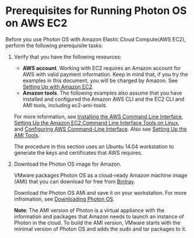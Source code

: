 # Prerequisites for Running Photon OS on AWS EC2

Before you use Photon OS with Amazon Elastic Cloud Compute(AWS EC2), perform the following prerequisite tasks:

1. Verify that you have the following resources:
    
    - **AWS account**. Working with EC2 requires an Amazon account for AWS with valid payment information. Keep in mind that, if you try the examples in this document, you will be charged by Amazon. See [Setting Up with Amazon EC2](#http://docs.aws.amazon.com/AWSEC2/latest/UserGuide/get-set-up-for-amazon-ec2.html).
    - **Amazon tools**. The following examples also assume that you have installed and configured the Amazon AWS CLI and the EC2 CLI and AMI tools, including ec2-ami-tools.
    
    For more information, see [Installing the AWS Command Line Interface](#http://docs.aws.amazon.com/cli/latest/userguide/installing.html), [Setting Up the Amazon EC2 Command Line Interface Tools on Linux](#http://docs.aws.amazon.com/AWSEC2/latest/CommandLineReference/set-up-ec2-cli-linux.html), and [Configuring AWS Command-Line Interface](#http://docs.aws.amazon.com/cli/latest/userguide/cli-chap-getting-started.html). Also see [Setting Up the AMI Tools](#http://docs.aws.amazon.com/AWSEC2/latest/UserGuide/set-up-ami-tools.html).
    
    The procedure in this section uses an Ubuntu 14.04 workstation to generate the keys and certificates that AWS requires.

1. Download the Photon OS image for Amazon. 

   VMware packages Photon OS as a cloud-ready Amazon machine image (AMI) that you can download for free from [Bintray](https://bintray.com/vmware/photon).

   Download the Photon OS AMI and save it on your workstation. For more infromation, see [Downloading Photon OS](Downloading-Photon-OS.md).

   **Note**: The AMI version of Photon is a virtual appliance with the information and packages that Amazon needs to launch an instance of Photon in the cloud. To build the AMI version, VMware starts with the minimal version of Photon OS and adds the sudo and tar packages to it. 